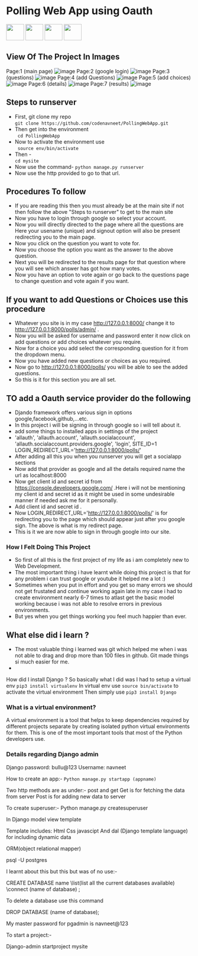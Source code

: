 # Polling Web App using Oauth #
<img src="https://jdhonline.weebly.com/uploads/7/3/9/8/7398917/239178562_orig.png" height="44" width="48">  <img src="https://dyltqmyl993wv.cloudfront.net/assets/stacks/djangostack/img/djangostack-stack-220x234.png" height="44" width="48">
          <img src="https://upload.wikimedia.org/wikipedia/commons/thumb/c/c3/Python-logo-notext.svg/1024px-Python-logo-notext.svg.png" height="44" width="48">    <img src="https://www.teknologisk.dk/_/cms.net/helpers/getmedia.ashx?q=55&src=cs&r=cover&w=1240&h=680&company_id=tek&media_id=16146" height="44" width="48">
## View Of The Project In Images ##
Page:1 (main page)
![image](https://user-images.githubusercontent.com/53183532/75633120-4a1bbb00-5c28-11ea-9d8f-1ddf965e2e58.png)
Page:2 (google login)
![image](https://user-images.githubusercontent.com/53183532/75633154-7df6e080-5c28-11ea-8613-751f8950166b.png)
Page:3 (questions)
![image](https://user-images.githubusercontent.com/53183532/75634846-2ad85a00-5c37-11ea-8126-da001dbc58f2.png)
Page:4 (add Questions)
![image](https://user-images.githubusercontent.com/53183532/75634909-c073e980-5c37-11ea-92cb-a675440f87df.png)
Page:5 (add choices)
![image](https://user-images.githubusercontent.com/53183532/75634922-db465e00-5c37-11ea-9c64-a679631d8592.png)
Page:6 (details)
![image](https://user-images.githubusercontent.com/53183532/75633182-b5fe2380-5c28-11ea-8a9a-04733e2396ef.png)
Page:7 (results)
![image](https://user-images.githubusercontent.com/53183532/75633189-c57d6c80-5c28-11ea-85c4-7b4e6114ad73.png)


## Steps to runserver ##

- First, git clone my repo <br>
    ```git clone https://github.com/codenavneet/PollingWebApp.git```
- Then get into the environment <br>
    ``` cd PollingWebApp```
- Now to activate the environment use <br>
    ``` source env/bin/activate```
- Then - <br>
```cd mysite```
- Now use the command- 
    ```python manage.py runserver```
- Now use the http provided to go to that url.
## Procedures To follow ##

- If you are reading this then you must already be at the main site if not then follow the above "Steps to runserver" to get to the main site
- Now you have to login through google so select your account.
- Now you will directly directed to the page where all the questions are Here your usename (unique) and signout option will also be present redirecting you to the main page.
- Now you click on the question you want to vote for.
- Now you choose the option you want as the answer to the above question.
- Next you will be redirected to the results page for that question where you will see which answer has got how many votes.
- Now you have an option to vote again or  go back to the questions page to change question and vote again if you want.

## If you want to add Questions or Choices use this procedure ##
- Whatever you site is in my case http://127.0.0.1:8000/ change it to http://127.0.0.1:8000/polls/admin/ .
- Now you will be asked for username and password enter it now click on add questions or add choices whatever you require.
- Now for a choice you add select the corresponding question for it from the dropdown menu.
- Now you have added new questions or choices as you required.
- Now go to http://127.0.0.1:8000/polls/ you will be able to see the added questions.
- So this is it  for this section you are all set.

## TO add a Oauth service provider do the following ##
- Djando framework offers various sign in options google,facebook,github,...etc.
- In this project i will be signing in through google so i will tell about it.
- add some things to installed apps in settings of the project
-   'allauth',
    'allauth.account',
    'allauth.socialaccount',
    'allauth.socialaccount.providers.google',
    'login',
SITE_ID=1
LOGIN_REDIRECT_URL='http://127.0.0.1:8000/polls/'
- After adding all this you when you runserver you will get a socialapp sections
- Now add that provider as google and all the details required name the url as localhost:8000
- Now get client id and secret id from https://console.developers.google.com/ .Here i will not be mentioning my client id and 
secret id as it might be used in some undesirable manner if needed ask me for it personally.
- Add  client id and secret id .
- Now LOGIN_REDIRECT_URL='http://127.0.0.1:8000/polls/' is for redirecting you to the page which should appear just after you google sign. The above is what is my redirect page.
- This is it we are now able to sign in through google into our site.

### How I Felt Doing This Project ###
+ So first of all this is the first project of my life as i am completely new to Web Development.
+ The most important thing i have learnt while doing this project is that for any problem i can trust google or youtube it helped me a lot :)
+ Sometimes when you put in effort and you get so many errors we should not get frustated and continue working again late in my case i had to create environment nearly 6-7 times to atlast get the basic model working because i was not able to resolve errors in previous environments.
+ But yes when you get things working you feel much happier than ever.

## What else did i learn ? ##

- The most valuable thing i learned was git which helped me when i was not able to drag and drop more than 100 files in github. Git made things si much easier for me.
-
How did I install Django ?
So basically what I did was I had to setup a virtual env
```pip3 install virtualenv```
In virtual env use ```source bin/activate``` to activate the virtual environment 
Then simply use ```pip3 install Django```

### What is a virtual environment? ###
A virtual environment is a tool that helps to keep dependencies required by different projects separate by creating isolated python virtual environments for them. This is one of the most important tools that most of the Python developers use.

### Details regarding Django admin ###

Django password: bullu@123
Username: navneet

How to create an app:-
```Python manage.py startapp (appname)```

Two http methods are as under:-
post and get
Get is for fetching the data from server
Post is for adding new data to server

To create superuser:-
Python manage.py createsuperuser

In Django model view template

Template includes:
Html 
Css javascipt
And dal (Django template language) for including dynamic data 


ORM(object relational mapper)

psql -U postgres


I learnt about this but this but was of no use:-

CREATE DATABASE name
\list(list all the current databases available)
\connect (name of database) ;

To delete a database use this command

DROP DATABASE (name of database);

My master password for pgadmin is navneet@123

To start a project:-

Django-admin startproject mysite


